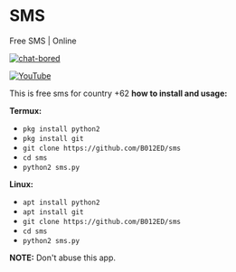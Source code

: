 # SMS
Free SMS | Online

[![chat-bored](https://img.shields.io/badge/endpoint?url=https://b012ed.github.io/chat-B012ED.json&style=?style=for-the-badge&logo=steam)](https://b012ed.github.io/chat.html)

[![YouTube](https://img.shields.io/badge/endpoint?url=https://b012ed.github.io/B012ED.json&style=?style=for-the-badge&logo=youtube)](https://youtu.be/vVlLwvxHI0c) 

This is free sms for country +62 
**how to install and usage:**

**Termux:**
* `pkg install python2`
* `pkg install git`
* `git clone https://github.com/B012ED/sms`
* `cd sms`
* `python2 sms.py`

**Linux:**
* `apt install python2`
* `apt install git`
* `git clone https://github.com/B012ED/sms`
* `cd sms`
* `python2 sms.py`

**NOTE:** Don't abuse this app.






































